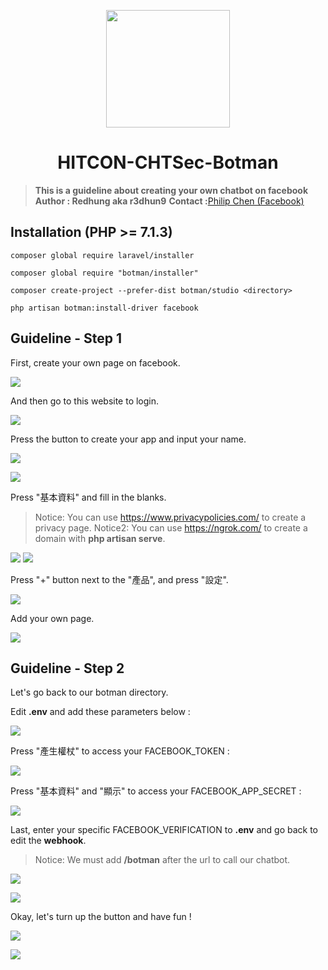 <p align="center"><img height="188" width="198" src="https://i.imgur.com/Lga8QZU.jpg"></p>
<h1 align="center">HITCON-CHTSec-Botman</h1>

> **This is a guideline about creating your own chatbot on facebook**
> **Author : Redhung aka r3dhun9**
>**Contact :**[Philip Chen (Facebook)](https://www.facebook.com/philip.chen.581)
## Installation (PHP >= 7.1.3)

```bash=
composer global require laravel/installer

composer global require "botman/installer"

composer create-project --prefer-dist botman/studio <directory>

php artisan botman:install-driver facebook
```

## Guideline - Step 1
First, create your own page on facebook.

![](https://i.imgur.com/9S6yQmv.png)

And then go to this website to login.

![](https://i.imgur.com/zCJRops.png)

Press the button to create your app and input your name.

![](https://i.imgur.com/EneXzil.png)

![](https://i.imgur.com/utCU2Lt.png)

Press "基本資料" and fill in the blanks.

> Notice: You can use https://www.privacypolicies.com/ to create a privacy page.
> Notice2: You can use https://ngrok.com/ to create a domain with **php artisan serve**.

![](https://i.imgur.com/esZ11bT.png)
![](https://i.imgur.com/fFgn2jo.png)

Press "+" button next to the "產品", and press "設定".

![](https://i.imgur.com/hN90wsn.png)

Add your own page.

![](https://i.imgur.com/U5HqEaO.png)

## Guideline - Step 2
Let's go back to our botman directory.

Edit **.env** and add these parameters below :

![](https://i.imgur.com/QMfrefo.png)

Press "產生權杖" to access your FACEBOOK_TOKEN :

![](https://i.imgur.com/DAZkEre.png)

Press "基本資料" and "顯示" to access your FACEBOOK_APP_SECRET :

![](https://i.imgur.com/VqAXM5h.png)

Last, enter your specific FACEBOOK_VERIFICATION to **.env** and go back to edit the **webhook**.

> Notice: We must add **/botman** after the url to call our chatbot.

![](https://i.imgur.com/slMKjhB.png)

![](https://i.imgur.com/moCivsP.png)

Okay, let's turn up the button and have fun !

![](https://i.imgur.com/eMm7XYe.png)

![](https://i.imgur.com/8F32O1d.jpg)

